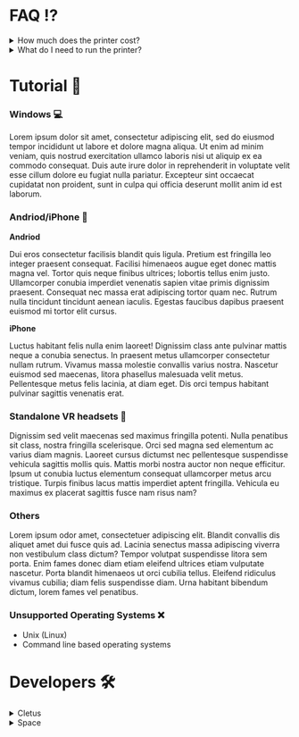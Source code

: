# FAQ ⁉️

<details><summary>How much does the printer cost?</summary>
    Lorem ipsum odor amet, consectetuer adipiscing elit. Venenatis tellus augue nisi curabitur aptent vel etiam lacus? Condimentum feugiat felis sit, quis id imperdiet dapibus. Vulputate aenean dui per nascetur sem. Inceptos posuere iaculis luctus ultrices hendrerit hendrerit. Litora gravida risus vulputate dapibus nulla. Praesent aliquam aliquam consectetur, at dui lacus nullam.
</details>
<details><summary>What do I need to run the printer?</summary>
    Nostra cursus fames ullamcorper vulputate erat. Varius montes metus molestie quam eu. Porttitor viverra iaculis penatibus magna curabitur sodales hac tortor dui. Mollis parturient ullamcorper montes enim porta diam. Ultrices et feugiat senectus elit habitasse etiam egestas. Vulputate torquent cras nulla at odio sollicitudin purus donec? Efficitur cursus vestibulum vestibulum magnis, orci senectus dapibus consequat.
</details>

# Tutorial 📖

### Windows 💻


Lorem ipsum dolor sit amet, consectetur adipiscing elit, sed do eiusmod tempor incididunt ut labore et dolore magna aliqua. Ut enim ad minim veniam, quis nostrud exercitation ullamco laboris nisi ut aliquip ex ea commodo consequat. Duis aute irure dolor in reprehenderit in voluptate velit esse cillum dolore eu fugiat nulla pariatur. Excepteur sint occaecat cupidatat non proident, sunt in culpa qui officia deserunt mollit anim id est laborum.

### Andriod/iPhone 📱 


****Andriod****

Dui eros consectetur facilisis blandit quis ligula. Pretium est fringilla leo integer praesent consequat. Facilisi himenaeos augue eget donec mattis magna vel. Tortor quis neque finibus ultrices; lobortis tellus enim justo. Ullamcorper conubia imperdiet venenatis sapien vitae primis dignissim praesent. Consequat nec massa erat adipiscing tortor quam nec. Rutrum nulla tincidunt tincidunt aenean iaculis. Egestas faucibus dapibus praesent euismod mi tortor elit cursus.

****iPhone****

Luctus habitant felis nulla enim laoreet! Dignissim class ante pulvinar mattis neque a conubia senectus. In praesent metus ullamcorper consectetur nullam rutrum. Vivamus massa molestie convallis varius nostra. Nascetur euismod sed maecenas, litora phasellus malesuada velit metus. Pellentesque metus felis lacinia, at diam eget. Dis orci tempus habitant pulvinar sagittis venenatis erat.

### Standalone VR headsets 🥽

Dignissim sed velit maecenas sed maximus fringilla potenti. Nulla penatibus sit class, nostra fringilla scelerisque. Orci sed magna sed elementum ac varius diam magnis. Laoreet cursus dictumst nec pellentesque suspendisse vehicula sagittis mollis quis. Mattis morbi nostra auctor non neque efficitur. Ipsum ut conubia luctus elementum consequat ullamcorper metus arcu tristique. Turpis finibus lacus mattis imperdiet aptent fringilla. Vehicula eu maximus ex placerat sagittis fusce nam risus nam?

### Others

Lorem ipsum odor amet, consectetuer adipiscing elit. Blandit convallis dis aliquet amet dui fusce quis ad. Lacinia senectus massa adipiscing viverra non vestibulum class dictum? Tempor volutpat suspendisse litora sem porta. Enim fames donec diam etiam eleifend ultrices etiam vulputate nascetur. Porta blandit himenaeos ut orci cubilia tellus. Eleifend ridiculus vivamus cubilia; diam felis suspendisse diam. Urna habitant bibendum dictum, lorem fames vel penatibus.



### Unsupported Operating Systems ❌

- Unix (Linux)
- Command line based operating systems

# Developers 🛠
<details><summary>Cletus</summary>
    https://rec.net/user/realCletus
    https://github.com/YugeCletus
</details>

<details><summary>Space</summary>
    https://rec.net/user/jSpace
    https://rec.net/user/tve
    https://github.com/Zeelzs
</details>
